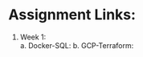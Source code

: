
# Assignment Links:
1. Week 1: <br>
   a. Docker-SQL:
   b. GCP-Terraform:
   
   
  
   
                     
                 
    
       
